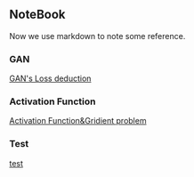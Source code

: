 ## NoteBook

Now we use markdown to note some reference.

### GAN

[GAN's Loss deduction](_posts/2021-10-29-GAN.md)



### Activation Function

[Activation Function&Gridient problem](_posts/2021-11-3-ActivationFunction)

### Test

[test](_posts/test.md)

